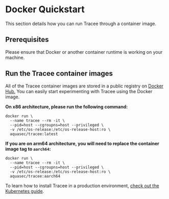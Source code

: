 # Docker Quickstart

This section details how you can run Tracee through a container image.

## Prerequisites

Please ensure that Docker or another container runtime is working on your machine. 
## Run the Tracee container images

All of the Tracee container images are stored in a public registry on [Docker Hub.](https://hub.docker.com/r/aquasec/tracee)
You can easily start experimenting with Tracee using the Docker image.

**On x86 architecture, please run the following command:**

```console
docker run \
  --name tracee --rm -it \
  --pid=host --cgroupns=host --privileged \
  -v /etc/os-release:/etc/os-release-host:ro \
  aquasec/tracee:latest
```

**If you are on arm64 architecture, you will need to replace the container image tag to `aarch64`:**

```console
docker run \
  --name tracee --rm -it \
  --pid=host --cgroupns=host --privileged \
  -v /etc/os-release:/etc/os-release-host:ro \
  aquasec/tracee:aarch64
```

To learn how to install Tracee in a production environment, [check out the Kubernetes guide](./kubernetes-quickstart).
